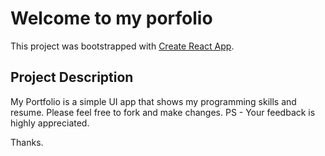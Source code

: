 # Welcome to my porfolio

This project was bootstrapped with [Create React App](https://github.com/facebook/create-react-app).

## Project Description

My Portfolio is a simple UI app that shows my programming skills and resume.
Please feel free to fork and make changes.
PS - Your feedback is highly appreciated.

Thanks.


